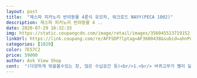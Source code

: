 ```yaml
---
layout: post 
title:  "제스파 피카노리 반려동물 4륜식 유모차, 워크로드 NAVY(PECA 1002)" 
description: 제스파 피카노리 반려동물 4 ..
date: 2020-07-29 16:32:33 
img: https://static.coupangcdn.com/image/retail/images/356045513719152-fd7c4d76-bc1d-4ca3-a9db-711227303a68.jpg 
linkUrl: https://link.coupang.com/re/AFFSDP?lptag=AF3600438&subid=ahnPublicAsk&pageKey=53093692&itemId=186784034&vendorItemId=3444791385&traceid=V0-113-eea543d05d1d2615 
categories: [1029] 
color: 7E57C2 
price: 59000 
author: Ask View Shop 
cont:  "(다양하게 밖을볼수있는 창, 많은 수납공간 등)<br/>1.<br/> 바퀴고무가 빨리 닳을것 같음.<br/> 바퀴만 구할수 없음<br/>1.<br/> 예쁘고 깔끔한 디자인<br/>1.<br/> 조립은 설명서로 보면 모르겠는데, 대충 앞 바퀴 > 뒷바퀴만 끼우니 됐구요 ㅋㅋㅋㅋ<br/>2.<br/> 바퀴는 다른 후기에서 언급해주신 대로 빨리 닳것 같아요.<br/> 버켄스탁 eva 슬리퍼 재질? 가벼운 욕실화 재질?<br/>2.<br/> 실용적인 구성과 모양<br/>3.<br/> 두마리를 같이 데리고 탈만큼 공간은 넉넉한가? 5.<br/>5키로 / 3.<br/>7키로 냥이가 타니 끼는 느낌 없이 딱 맞았어요<br/>3.<br/> 편리한 원터치 폴딩<br/>4.<br/> 쉬운조립<br/>4.<br/> 튼튼한가? 가격도 저렴한만큼 돈버리는건 아닌가? 고민했는데 기대 이상으로 잘 만들어졌고 튼튼합니다.<br/> 벗겨짐이 심한 부분도 없었고 포장도 꼼꼼히 잘싸서 보내주셨어요 <br/>5.<br/> 사용시 매끄러운 바퀴전환<br/>5.<br/> 아직 나가본건 아니지만, 냐옹이가 잘탈까? 제일 걱정한 부분인데요.<br/>.<br/> 두마리를 다 넣어도 지퍼로 잠궈 놓으면 둘다 잘 누워 있구요.<br/> 그중 한마리는 어디서 만족을 느꼈는지 꾹꾹이도하고 잠도 자고 ㅋㅋㅋㅋ 좋아하네요 <br/>6.<br/> 적당한 내구성과 무게<br/>가격대가 다양하니 5만원대 냥모차에 큰 기대를 하진 않았거든요 <br/>강아지가 다리가 좀 아파서 구매하게 되었어요.<br/> 후기와 평가가 좋아서 선택했는데 만족스럽네요.<br/> 배송도 빠르고 상자에 잘 포장되어 왔고 거의다 조립이 되어온 상태라 바퀴와 수납꽂이만 설치하면되어서 어렵지않고 편했어요.<br/> 천의 품질이나 마감, 디자인도 괜찮네요.<br/> 강아지도 마음에 드는지 얌전하게 잘 앉아서 산책잘했어요.<br/> 바퀴 전환도 잘 되어서 어느길도 가기가 좋고 부드럽게 유모차를 밀수있어서 좋았어요.<br/> 조금 아쉬운게있다면 바퀴가 고무라서 밖에서 사용하니 고무에 자국들이 금방나고 사라지지 않아서 사용하다보면 금방 닳을것 같은데 나중에 바퀴만 따로 구매할 수 있으면 좋을것 같아요.<br/> 무게도 무겁지 않고 사용하기 좋고 접이식이라 보관하기도 너무 좋네요.<br/><br/>강쥐델꼬 휴가가려고 급하게 샀는데 잘쓸께요^^<br/>결과는 대 만족 입니다.<br/> 아직 바깥은 나가보지 못했지만 제품 자체가 만족 이에요.<br/><br/>고민 끝에 구매했습니다.<br/><br/>구매후사용>>><br/>그래도 휴가가서 같이들어가려고 구입... <br/><br/>그래서 태우고 휴가 잘다녀왔네요<br/>그런데 빈 유모차는 너무 가벼워서 누르면 앞이 들리지만 강아지가 타면 아무렇지 않아요... <br/><br/>근데 커버똑딱이가 잘안끼워져있어요... <br/><br/>느낌이 나서 날카로운 바닥을 자주 끌고 다녔을때 마모가 빠를것 같긴 합니다.<br/><br/>다만 두마리 냐옹이를 한달에 한번씩 병원에 데려가는게 너무 힘들어서<br/>단점<br/>만족 합니다 !! 이동장보다 확실히 튼튼합니다 ! 곧 레볼루션 하러 가야해서 나가서는 어떤지 ㅋㅋ 후기 남길게요 <br/>물건받아서 바로 조립했는데 바퀴만 끼우면 되서 간단하네요... <br/>.<br/>나사같은것은 없고 그냥 딸칵 끼우기만하면 되니 너무 쉬워요... <br/>ㅎㅎ<br/>바구니 아래쪽 똑딱이도 잘 채우시고요<br/>받으시면 똑딱이 꼭!!!  확인하세요... <br/><br/>배송은 로켓배송으로 받아서 ㅋㅋㅋ 그 자체로 만족했구요 !<br/>아무래도 고양이보단 강아지가 탈 일이 더 많아서 그런가  고양이 후기는 많이 없더라구요!<br/>아직 사용은 안해봤지만 이정도면 무게도 가볍고 접는것도 쉽고 다만 바퀴가 플라스틱제질 같은것이라 좀 약해보이는것말고는 가격대비 짱입니다... <br/><br/>아직은 시선들이 곱지않은 부분들이 많아서리... <br/>ㅎ<br/>안그러면 벗겨져요... <br/>ㅎㅎ<br/>앞바퀴도 어떤분들 안돌아간다고 하는데 앞바퀴에 올렸다내렸다하는 부분 내려놓고 움직이니 360도 잘돌아가네요.<br/>.<br/> 고정하려면 위로 올려서 고정하면 되구요.<br/>.<br/>참고하시라고 말씀드려요... <br/><br/>이번휴가에 가지고 가서 사용했는데 정말 가성비 최고입니다... <br/>.<br/>.<br/>바퀴도 부드럽게 잘돌아가고 무게도 가벼워서 들고 옮기기도 좋았어요.<br/>.<br/><br/>인별그램 외 N사 후기도 찾아보고 걱정반 기대반으로 구매했는데<br/>장점<br/>저도 첨에 깜놀했네요... <br/>.<br/>ㅋㅋ<br/>저희집 강쥐도 첨타는데 편하게 잘있더라고요... <br/><br/>전날 새벽에 시켰는데 그 다음날 오후쯤 왔더라구요<br/>좀더 편한 방법을 생각하다 접이식 카트보단 냥모차 일것 같아서 ㅋㅋㅋ<br/>첨에 고민 좀 하다가 구입하게 됐네요.<br/>.<br/><br/>" 
---
```

